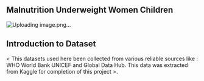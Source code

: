 ## Malnutrition Underweight Women Children
![Uploading image.png…]()

## Introduction to Dataset

< This datasets used here been collected from various reliable sources like : WHO World Bank UNICEF and Global Data Hub. This data was extracted from Kaggle for completion of this project >.




